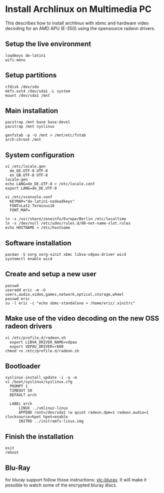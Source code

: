 # Install Archlinux on Multimedia PC

This describes how to install archlinux with xbmc and hardware video decoding
for an AMD APU (E-350) using the opensource radeon drivers.

## Setup the live environment

    loadkeys de-latin1
    wifi-menu

## Setup partitions

    cfdisk /dev/sda
    mkfs.ext4 /dev/sda1 -L system
    mount /dev/sda1 /mnt

## Main installation

    pacstrap /mnt base base-devel
    pacstrap /mnt syslinux

    genfstab -p -U /mnt > /mnt/etc/fstab
    arch-chroot /mnt

## System configuration

    vi /etc/locale.gen
      de_DE.UTF-8 UTF-8
      en_GB.UTF-8 UTF-8
    locale-gen
    echo LANG=de_DE.UTF-8 > /etc/locale.conf
    export LANG=de_DE.UTF-8

    vi /etc/vconsole.conf
      KEYMAP="de-latin1-nodeadkeys"
      FONT=Lat2-Terminus16
      FONT_MAP=

    ln -s /usr/share/zoneinfo/Europe/Berlin /etc/localtime
    ln -s /dev/null /etc/udev/rules.d/80-net-name-slot.rules
    echo HOSTNAME > /etc/hostname

## Software installation

    pacman -S xorg xorg-xinit xbmc libva-vdpau-driver wicd
    systemctl enable wicd

## Create and setup a new user

    passwd
    useradd eric -m -G users,audio,video,games,network,optical,storage,wheel
    passwd eric
    su -l eric -c "echo xbmc-standalone > /home/eric/.xinitrc"

## Make use of the video decoding on the new OSS radeon drivers

    vi /etc/profile.d/radeon.sh
      export LIBVA_DRIVER_NAME=vdpau
      export VDPAU_DRIVER=r600
    chmod +x /etc/profile.d/radeon.sh

## Bootloader

    syslinux-install_update -i -a -m
    vi /boot/syslinux/syslinux.cfg
      PROMPT 1
      TIMEOUT 50 
      DEFAULT arch

      LABEL arch
          LINUX ../vmlinuz-linux
          APPEND root=/dev/sda1 rw quiet radeon.dpm=1 radeon.audio=1 clocksource=hpet hpet=enable
          INITRD ../initramfs-linux.img

## Finish the installation

    exit
    reboot

## Blu-Ray
for bluray support follow those instructions: [vlc-bluray](http://vlc-bluray.whoknowsmy.name/).
It will make it possible to watch some of the encrypted bluray discs.
